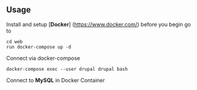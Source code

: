 
## Usage
Install and setup [**Docker**] (https://www.docker.com/) before you begin 
go to
```
cd web 
run docker-compose up -d
```
Connect via docker-compose
```
docker-compose exec --user drupal drupal bash
```
Connect to **MySQL** in Docker Container
```

```
